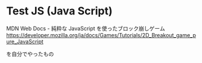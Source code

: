 # Test JS (Java Script)
MDN Web Docs - 純粋な JavaScript を使ったブロック崩しゲーム
https://developer.mozilla.org/ja/docs/Games/Tutorials/2D_Breakout_game_pure_JavaScript

を自分でやったもの
